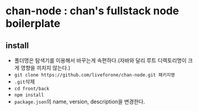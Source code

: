 # chan-node : chan's fullstack node boilerplate

## install

- 폴더명은 탐색기를 이용해서 바꾸는게 속편하다.(자바와 달리 루트 디렉토리명이 크게 영향을 끼치지 않는다.)
- `git clone https://github.com/liveforone/chan-node.git 패키지명`
- `.git`삭제
- `cd front/back`
- `npm install`
- `package.json`의 name, version, description을 변경한다.
